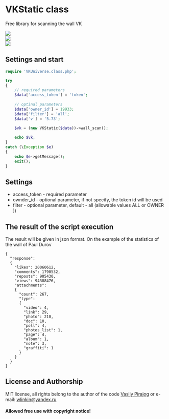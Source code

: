 
#   VKStatic class

Free library for scanning the wall VK

<img src="https://img.shields.io/badge/version-3.5-red.svg"> <br>
<img src="https://img.shields.io/badge/php-7-blue.svg"> <br> 
<img src="https://img.shields.io/badge/update-10 Mar 2018-4a76a8.svg">
## Settings and start
``` php
require 'VKUniverse.class.php';

try 
{
	// required parameters
	$data['access_token'] = 'token';
	
	// optinal parameters
	$data['owner_id'] = 19933;
	$data['filter'] = 'all';
	$data['v'] = '5.73';
	
	$vk = (new VKStatic($data))->wall_scan();

	echo $vk;
}
catch (\Exception $e)
{
	echo $e->getMessage();
	exit();
}

```
## Settings

* access_token - required parameter
* ownder_id - optional parameter, if not specify, the token id will be used
* filter - optional parameter, default - all (allowable values ALL or OWNER ])

## The result of the script execution

The result will be given in json format. On the example of the statistics of the wall of Paul Durov
``` 
{
  "response": 
  {
    "likes": 20060612,
    "comments": 1790532,
    "reposts": 905430,
    "views": 94388476,
    "attachments": 
    {
      "count": 267,
      "type": 
      {
        "video": 4,
        "link": 29,
        "photo": 210,
        "doc": 10,
        "poll": 4,
        "photos_list": 1,
        "page": 4,
        "album": 1,
        "note": 3,
        "graffiti": 1
      }
    }
  }
}

```
## License and Authorship

MIT license, all rights belong to the author of the code <a target="_blank" href="https://vk.com/wnull">Vasily Pirajog</a> or e-mail: wlinkin@yandex.ru

<h4>Allowed free use with copyright notice!</h4>
